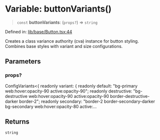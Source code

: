# Variable: buttonVariants()

> `const` **buttonVariants**: (`props?`) => `string`

Defined in: [lib/base/Button.tsx:44](https://github.com/aldesgroup/goaldn/blob/850e22fffd19501920628173674ada43cba9a29a/lib/base/Button.tsx#L44)

Creates a class variance authority (cva) instance for button styling.
Combines base styles with variant and size configurations.

## Parameters

### props?

ConfigVariants\<\{ readonly variant: \{ readonly default: "bg-primary web:hover:opacity-90 active:opacity-90"; readonly destructive: "bg-destructive web:hover:opacity-90 active:opacity-90 border-destructive-darker border-2"; readonly secondary: "border-2 border-secondary-darker bg-secondary web:hover:opacity-80 active:...

## Returns

`string`

